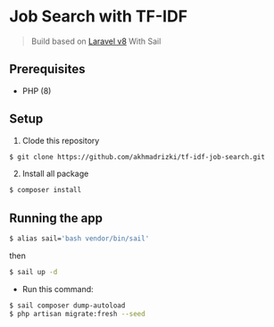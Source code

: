 # Job Search with TF-IDF
> Build based on [Laravel v8](https://laravel.com)
> With Sail

## Prerequisites

- PHP (8)

## Setup
1. Clode this repository
```sh
$ git clone https://github.com/akhmadrizki/tf-idf-job-search.git
```
2. Install all package
```sh
$ composer install
```

## Running the app

```sh
$ alias sail='bash vendor/bin/sail'
```
then
```sh
$ sail up -d
```

- Run this command:
```sh
$ sail composer dump-autoload
$ php artisan migrate:fresh --seed
```
